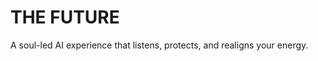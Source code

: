 # THE FUTURE
A soul-led AI experience that listens, protects, and realigns your energy.
<!DOCTYPE html>
<html lang="en">
<head>
  <meta charset="UTF-8" />
  <meta name="viewport" content="width=device-width, initial-scale=1.0"/>
  <title>THE FUTURE</title>
</head>
<body>
  <div id="root"></div>
</body>
</html>
